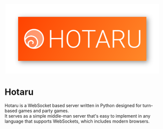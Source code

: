 <p align="center">
  <img width="500px" src=".github/hotaru.png">
</p>

# Hotaru

Hotaru is a WebSocket based server written in Python designed for turn-based games and party games.  
It serves as a simple middle-man server that's easy to implement in any language that supports WebSockets, which includes modern browsers.  